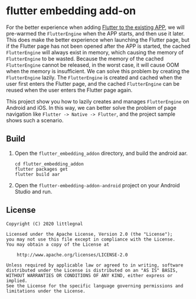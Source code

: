 # flutter embedding add-on
For the better experience when adding [Flutter to the existing APP](https://flutter.dev/docs/development/add-to-app), we will pre-warmed the `FlutterEngine` when the APP starts, and then use it later. This does make the better experience when launching the Flutter page, but if the Flutter page has not been opened after the APP is started, the cached `FlutterEngine` will always exist in memory, which causing the memory of `FlutterEngine` to be wasted. Because the memory of the cached `FlutterEngine` cannot be released, in the worst case, it will cause OOM when the memory is insufficient. We can solve this problem by creating the `FlutterEngine` lazily. The `FlutterEngine` is created and cached when the user first enters the Flutter page, and the cached `FlutterEngine` can be reused when the user enters the Flutter page again.

This project show you how to lazily creates and manages `FlutterEngine` on Android and iOS. In this way, we can better solve the problem of page navigation like `Flutter -> Native -> Flutter`, and the project sample shows such a scenario.

## Build
1. Open the `flutter_embedding_addon` directory, and build the android aar.
    ```
    cd flutter_embedding_addon
    flutter packages get
    flutter build aar
    ```

2. Open the `flutter-embedding-addon-android` project on your Android Studio and run.

## License
    Copyright (C) 2020 littlegnal

    Licensed under the Apache License, Version 2.0 (the "License");
    you may not use this file except in compliance with the License.
    You may obtain a copy of the License at

        http://www.apache.org/licenses/LICENSE-2.0

    Unless required by applicable law or agreed to in writing, software
    distributed under the License is distributed on an "AS IS" BASIS,
    WITHOUT WARRANTIES OR CONDITIONS OF ANY KIND, either express or implied.
    See the License for the specific language governing permissions and
    limitations under the License.